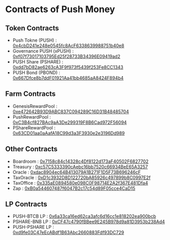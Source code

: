 # Contracts of Push Money
 
## Token Contracts
- Push Tokne (PUSH) : [0x4cbD241e248e0545fc8AcF6338639988751b40e8](https://bscscan.com/address/0x4cbD241e248e0545fc8AcF6338639988751b40e8)
- Governance PUSH (xPUSH) : [0xf07f73017103795Ed25f28733B34396E09419ad2](https://bscscan.com/address/0xf07f73017103795Ed25f28733B34396E09419ad2)
- PUSH Share (PSHARE) : [0xdd7bD82ae6263cA3F9f973f5439f253Fe8CC1343](https://bscscan.com/address/0xdd7bD82ae6263cA3F9f973f5439f253Fe8CC1343)
- PUSH Bond (PBOND) : [0x667Dfce8b7ddF01921Aa41bb4685aA8424F894b4](https://bscscan.com/address/0x667Dfce8b7ddF01921Aa41bb4685aA8424F894b4)


## Farm Contracts
- GenesisRewardPool : [0xe472642B93D9ABC837C094289C16D31B48485704](https://bscscan.com/address/0xe472642B93D9ABC837C094289C16D31B48485704)
- PushRewardPool : [0xC3B4cf827BAc9aA3De299319F8B6Cad972F56094](https://bscscan.com/address/0xC3B4cf827BAc9aA3De299319F8B6Cad972F56094)
- PShareRewardPool : [0x63CD01aa0aAafA18C99d3a3F3930e2e3196Dd989](https://bscscan.com/address/0x63CD01aa0aAafA18C99d3a3F3930e2e3196Dd989)


## Other Contracts
- Boardroom : [0x7158c84c14328c4Df8122d173aF40502F6827702](https://bscscan.com/address/0x7158c84c14328c4Df8122d173aF40502F6827702)
- Treasury : [0xc57C5333390cAebc16bb7520c66934BeE65A3257](https://bscscan.com/address/0xc57C5333390cAebc16bb7520c66934BeE65A3257)
- Oracle : [0xdac8904ec64B413079A1B271F1D5F73B696246cF](https://bscscan.com/address/0xdac8904ec64B413079A1B271F1D5F73B696246cF)
- TaxOracle : [0xD1c3932D8D122720bA85926c497899b8C0997E2f](https://bscscan.com/address/0xD1c3932D8D122720bA85926c497899b8C0997E2f)
- TaxOffice : [0x335aE0894580e098C0F98714E2A2f367E481Dfa4](https://bscscan.com/address/0x335aE0894580e098C0F98714E2A2f367E481Dfa4)
- Zap : [0xB0a544607487f6047B2c17c54d89F05cce4CaD15](https://bscscan.com/address/0xB0a544607487f6047B2c17c54d89F05cce4CaD15)


## LP Contracts
- PUSH-BTCB LP : [0x6a33ca16ed62ca3afc6d16cc1e818202ea900bcb](https://bscscan.com/address/0x6a33ca16ed62ca3afc6d16cc1e818202ea900bcb)
- PSHARE-BNB LP : [0xCF47c4790fBBee9E245B978d9a81D3953b238Ad4](https://bscscan.com/address/0xCF47c4790fBBee9E245B978d9a81D3953b238Ad4)
- PUSH-PSHARE LP : [0xd9fe03C47eEcABdf1B63Abc2660883Fdf93DC729](https://bscscan.com/address/0xd9fe03C47eEcABdf1B63Abc2660883Fdf93DC729)
